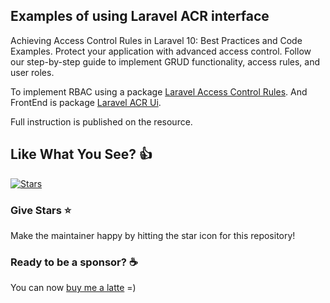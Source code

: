
## Examples of using Laravel ACR interface

Achieving Access Control Rules in Laravel 10: Best Practices and Code Examples.
Protect your application with advanced access control.
Follow our step-by-step guide to implement GRUD functionality, access rules, and user roles.

To implement RBAC using a package [Laravel Access Control Rules](https://github.com/wnikk/laravel-access-rules/).
And FrontEnd is package [Laravel ACR Ui](https://github.com/wnikk/laravel-access-ui/).

Full instruction is published on the resource.


## Like What You See? :thumbsup:

[![Stars](https://img.shields.io/github/stars/wnikk/-laravel-access-example)](https://github.com/wnikk/-laravel-access-example)

### Give Stars :star:

Make the maintainer happy by hitting the star icon for this repository!

### Ready to be a sponsor? :coffee:

You can now [buy me a latte](https://www.buymeacoffee.com/wnik) =)
